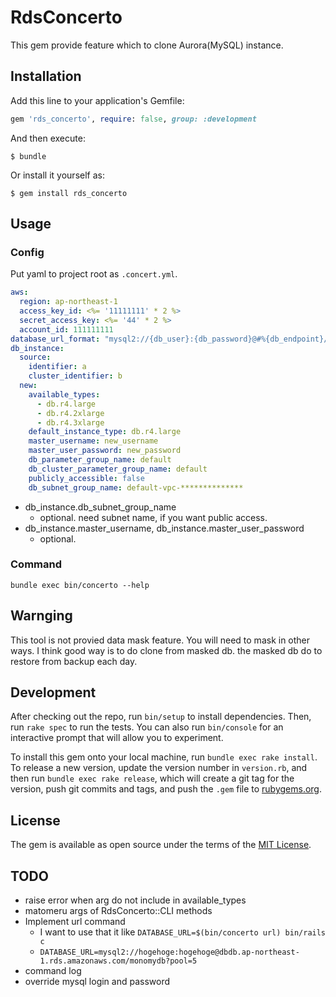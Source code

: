 # RdsConcerto

This gem provide feature which to clone Aurora(MySQL) instance.

## Installation

Add this line to your application's Gemfile:

```ruby
gem 'rds_concerto', require: false, group: :development
```

And then execute:

    $ bundle

Or install it yourself as:

    $ gem install rds_concerto

## Usage
### Config
Put yaml to project root as `.concert.yml`.

```yaml
aws:
  region: ap-northeast-1
  access_key_id: <%= '11111111' * 2 %>
  secret_access_key: <%= '44' * 2 %>
  account_id: 111111111
database_url_format: "mysql2://{db_user}:{db_password}@#%{db_endpoint}/{db_name}?pool=5"
db_instance:
  source:
    identifier: a
    cluster_identifier: b
  new:
    available_types:
      - db.r4.large
      - db.r4.2xlarge
      - db.r4.3xlarge
    default_instance_type: db.r4.large
    master_username: new_username
    master_user_password: new_password
    db_parameter_group_name: default
    db_cluster_parameter_group_name: default
    publicly_accessible: false
    db_subnet_group_name: default-vpc-**************
```

* db_instance.db_subnet_group_name
  * optional. need subnet name, if you want public access.
* db_instance.master_username, db_instance.master_user_password
  * optional.

### Command
```shell
bundle exec bin/concerto --help
```

## Warnging

This tool is not provied data mask feature. You will need to mask in other ways.
I think good way is to do clone from masked db. the masked db do to restore from backup each day.

## Development

After checking out the repo, run `bin/setup` to install dependencies. Then, run `rake spec` to run the tests. You can also run `bin/console` for an interactive prompt that will allow you to experiment.

To install this gem onto your local machine, run `bundle exec rake install`. To release a new version, update the version number in `version.rb`, and then run `bundle exec rake release`, which will create a git tag for the version, push git commits and tags, and push the `.gem` file to [rubygems.org](https://rubygems.org).


## License

The gem is available as open source under the terms of the [MIT License](https://opensource.org/licenses/MIT).

## TODO
* raise error when arg do not include in available_types
* matomeru args of RdsConcerto::CLI methods
* Implement url command
  * I want to use that it like `DATABASE_URL=$(bin/concerto url) bin/rails c`
  * `DATABASE_URL=mysql2://hogehoge:hogehoge@dbdb.ap-northeast-1.rds.amazonaws.com/monomydb?pool=5`
* command log
* override mysql login and password

